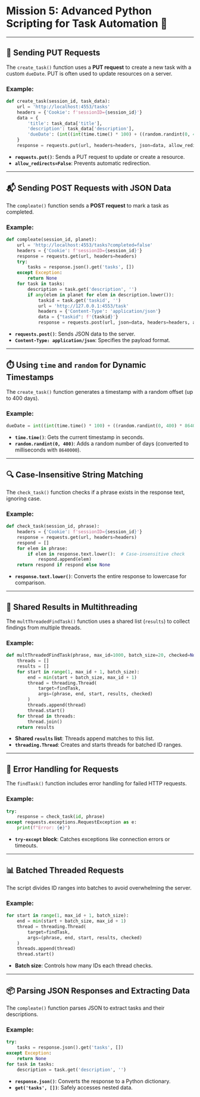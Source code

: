 

# Mission 5: Advanced Python Scripting for Task Automation 🚀

---

## 📨 Sending PUT Requests  
The `create_task()` function uses a **PUT request** to create a new task with a custom `dueDate`. PUT is often used to update resources on a server.  

### Example:
```python
def create_task(session_id, task_data):
    url = 'http://localhost:4553/tasks'
    headers = {'Cookie': f'sessionID={session_id}'}
    data = {
        'title': task_data['title'],
        'description': task_data['description'],
        'dueDate': (int((int(time.time() * 100) + ((random.randint(0, 400) * 8640000)))))  # Dynamic timestamp
    }
    response = requests.put(url, headers=headers, json=data, allow_redirects=False)
```
- **`requests.put()`**: Sends a PUT request to update or create a resource.  
- **`allow_redirects=False`**: Prevents automatic redirection.  

---

## 📬 Sending POST Requests with JSON Data  
The `compleate()` function sends a **POST request** to mark a task as completed.  

### Example:
```python
def compleate(session_id, planet):
    url = 'http://localhost:4553/tasks?completed=false'
    headers = {'Cookie': f'sessionID={session_id}'}
    response = requests.get(url, headers=headers)
    try:
        tasks = response.json().get('tasks', [])
    except Exception:
        return None
    for task in tasks:
        description = task.get('description', '')
        if any(elem in planet for elem in description.lower()):
            taskid = task.get('taskid', '')
            url = 'http://127.0.0.1:4553/task'
            headers = {'Content-Type': 'application/json'}
            data = {"taskid": f'{taskid}'}
            response = requests.post(url, json=data, headers=headers, allow_redirects=False)
```
- **`requests.post()`**: Sends JSON data to the server.  
- **`Content-Type: application/json`**: Specifies the payload format.  

---

## ⏱️ Using `time` and `random` for Dynamic Timestamps  
The `create_task()` function generates a timestamp with a random offset (up to 400 days).  

### Example:
```python
dueDate = int((int(time.time() * 100) + ((random.randint(0, 400) * 8640000))))
```
- **`time.time()`**: Gets the current timestamp in seconds.  
- **`random.randint(0, 400)`**: Adds a random number of days (converted to milliseconds with `8640000`).  

---

## 🔍 Case-Insensitive String Matching  
The `check_task()` function checks if a phrase exists in the response text, ignoring case.  

### Example:
```python
def check_task(session_id, phrase):
    headers = {'Cookie': f'sessionID={session_id}'}
    response = requests.get(url, headers=headers)
    respond = []
    for elem in phrase:
        if elem in response.text.lower():  # Case-insensitive check
            respond.append(elem)
    return respond if respond else None
```
- **`response.text.lower()`**: Converts the entire response to lowercase for comparison.  

---

## 🧵 Shared Results in Multithreading  
The `multThreadedFindTask()` function uses a shared list (`results`) to collect findings from multiple threads.  

### Example:
```python
def multThreadedFindTask(phrase, max_id=1000, batch_size=20, checked=None):
    threads = []
    results = []
    for start in range(1, max_id + 1, batch_size):
        end = min(start + batch_size, max_id + 1)
        thread = threading.Thread(
            target=findTask,
            args=(phrase, end, start, results, checked)
        )
        threads.append(thread)
        thread.start()
    for thread in threads:
        thread.join()
    return results
```
- **Shared `results` list**: Threads append matches to this list.  
- **`threading.Thread`**: Creates and starts threads for batched ID ranges.  

---

## 🚨 Error Handling for Requests  
The `findTask()` function includes error handling for failed HTTP requests.  

### Example:
```python
try:
    response = check_task(id, phrase)
except requests.exceptions.RequestException as e:
    print(f"Error: {e}")
```
- **`try-except` block**: Catches exceptions like connection errors or timeouts.  

---

## 📊 Batched Threaded Requests  
The script divides ID ranges into batches to avoid overwhelming the server.  

### Example:
```python
for start in range(1, max_id + 1, batch_size):
    end = min(start + batch_size, max_id + 1)
    thread = threading.Thread(
        target=findTask,
        args=(phrase, end, start, results, checked)
    )
    threads.append(thread)
    thread.start()
```
- **Batch size**: Controls how many IDs each thread checks.  

---

## 📦 Parsing JSON Responses and Extracting Data  
The `compleate()` function parses JSON to extract tasks and their descriptions.  

### Example:
```python
try:
    tasks = response.json().get('tasks', [])
except Exception:
    return None
for task in tasks:
    description = task.get('description', '')
```
- **`response.json()`**: Converts the response to a Python dictionary.  
- **`get('tasks', [])`**: Safely accesses nested data.  